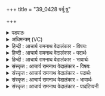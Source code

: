 +++
title = "39_0428 पर्यू षु"

+++
<details><summary>पदपाठः</summary>

प꣡रि꣢꣯। उ꣣। सु꣢। प्र। ध꣣न्व। वा꣡ज꣢꣯सातये। वा꣡ज꣢꣯। सा꣣तये। प꣡रि꣢꣯। वृ꣣त्रा꣡णि꣢। स꣣क्ष꣡णिः꣢। स꣣। क्ष꣡णिः꣢꣯। द्वि꣣षः꣢। त꣣र꣡ध्यै꣢। ऋ꣣णयाः꣢। ऋ꣣ण। याः꣢। नः꣢। ईरसे। ४२८।
</details>

<details><summary>अधिमन्त्रम् (VC)</summary>

- पवमानः सोमः
- ऋण0त्रसदस्यू
- त्रिपदा अनुष्टुप्पिपीलिकामध्या
- गान्धारः
- ऐन्द्रं काण्डम्
</details>

<details><summary>हिन्दी : आचार्य रामनाथ वेदालंकार - विषयः</summary>

अगले मन्त्र में अपने अन्तरात्मा और वीरपुरुष को वीरकर्म करने के लिए प्रोत्साहित किया गया है।
</details>

<details><summary>हिन्दी : आचार्य रामनाथ वेदालंकार - पदार्थः</summary>

पदार्थान्वयभाषाः -  हे वीररसमय मेरे अन्तरात्मन् अथवा वीर पुरुष ! तू (वाजसातये) संग्राम के लिए अर्थात् शत्रुओं के साथ युद्ध करने के लिए (उ सु) भली-भाँति (परि प्र धन्व) चारों ओर प्रयाण कर, (सक्षणिः) हिंसक होकर तू (वृत्राणि) आच्छादक पापों पर (परि) चारों ओर से आक्रमण कर। (ऋणयाः) ऋणों को चुकानेवाला होकर तू (द्विषः) लोभ आदि द्वेषियों को (तरध्यै) पार करने के लिए (नः) हमें (ईरसे) प्रेरित कर ॥२॥
</details>

<details><summary>हिन्दी : आचार्य रामनाथ वेदालंकार - भावार्थः</summary>

भावार्थभाषाः -  मनुष्यों को चाहिए कि लोभवृत्तियों को छोड़कर ऋण समय पर चुकायें और वीरता-पूर्वक शत्रुओं को पराजित करें ॥२॥
</details>

<details><summary>संस्कृत : आचार्य रामनाथ वेदालंकार - विषयः</summary>

अथ स्वान्तरात्मा वीरपुरुषश्च वीरकर्मकरणाय प्रोत्साह्यते।
</details>

<details><summary>संस्कृत : आचार्य रामनाथ वेदालंकार - पदार्थः</summary>

पदार्थान्वयभाषाः -  हे (सोम) मदीय अन्तरात्मन् वीरपुरुष वा ! त्वम् (वाजसातये२) संग्रामाय, शत्रुभिः सह योद्धुमित्यर्थः। वाजसातिरिति संग्रामनाम। निघं० २।१७। वाजानां बलानां धनानां वा सातिः प्राप्तिर्यस्मिन् स वाजसातिः संग्रामः। बहुव्रीहौ पूर्वपदप्रकृतिस्वरः। (उ सु) सम्यक् (परि प्र धन्व) परि प्रयाहि, परितः प्रयाणं कुरु। (सक्षणिः३) क्षणिः हिंसा क्षणोतेः, तया सहितः सक्षणिः, हिंसकः त्वम् (वृत्राणि) आवरकाणि पापानि (परि) परिधन्व सर्वतः आक्रमस्व। (ऋणयाः४) ऋणानां यापयिता त्वम्। ऋणोपपदात् ण्यर्थगर्भात् या धातोः, क्विपि रूपम्। (द्विषः) लोभादीन् द्वेष्टॄन् (तरध्यै) तर्तुम्। तरतेः ‘तुमर्थे सेसेनसे अ० ३।४।९’ इति अध्यै प्रत्ययः। (नः) अस्मान् (ईरसे) प्रेरय। ईर गतौ कम्पने च धातोर्लेटि अडागमे रूपम् ॥२॥
</details>

<details><summary>संस्कृत : आचार्य रामनाथ वेदालंकार - भावार्थः</summary>

भावार्थभाषाः -  मनुष्यैर्लोभवृत्तिं परित्यज्य ऋणानि समये प्रतियातनीयानि वीरतया शत्रवश्च पराजेतव्याः ॥२॥
</details>

<details><summary>संस्कृत : आचार्य रामनाथ वेदालंकार - पादटिप्पनी</summary>

टिप्पणी:   १. ऋ० ९।११०।१ ‘ईरसे’ इत्यत्र ‘ईयसे’ इति पाठः। साम० १३६४। २. वाजसातये अस्मभ्यमन्नदानायैव परिप्रधन्व परितः प्रगच्छ। यद्वा अन्नलाभाय संग्रामं संग्रामं प्रगच्छ—इति सा०। ३. अभिभावुकः—इति भ०। सहनशीलः—इति सा०। षहतेरभिभवार्थात् तद्व्युत्पत्तिस्तयोरभिमता। अस्माभिस्तु ‘सक्षणिः’ इति पदकारमनुसृत्य व्याख्यातम्। ४. यत्तु सत्यव्रतसामश्रमिण आहुः ‘‘ऋणया’ इति तु ‘सुपां सुलुगित्यादिना’ सुपोऽयाचि साधितुं बहु सुकरं यथा कौमुद्यां दर्शितं च स्वप्नयेति’’, तन्न सङ्गच्छते, पदपाठे ‘ऋणयाः’ इति सविसर्गस्य दर्शनात्।
</details>